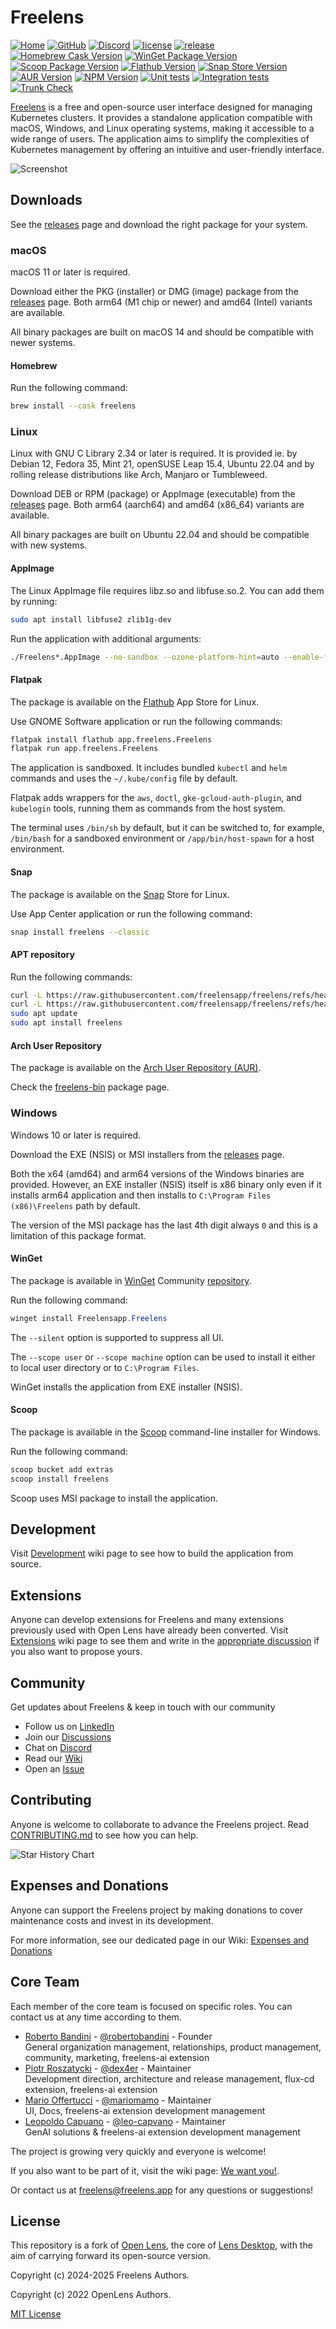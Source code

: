 # Freelens

<!-- markdownlint-disable MD013 -->

[![Home](https://img.shields.io/badge/%F0%9F%8F%A0-freelens.app-02a7a0)](https://freelens.app)
[![GitHub](https://img.shields.io/github/stars/freelensapp/freelens?style=flat&label=GitHub%20%E2%AD%90)](https://github.com/freelensapp/freelens)
[![Discord](https://img.shields.io/badge/dynamic/json?color=blue&label=Discord&style=flat&query=approximate_member_count&url=https%3A%2F%2Fdiscordapp.com%2Fapi%2Finvites%2F%2FNjKZERK95Y%3Fwith_counts%3Dtrue&logo=discord)](https://discord.gg/NjKZERK95Y)
[![license](https://img.shields.io/github/license/freelensapp/freelens.svg)](https://github.com/freelensapp/freelens?tab=MIT-1-ov-file#readme)
[![release](https://img.shields.io/github/v/release/freelensapp/freelens?display_name=tag&sort=semver)](https://github.com/freelensapp/freelens/releases/latest)
[![Homebrew Cask Version](https://img.shields.io/homebrew/cask/v/freelens?label=homebrew)](https://formulae.brew.sh/cask/freelens#default)
[![WinGet Package Version](https://img.shields.io/winget/v/Freelensapp.Freelens)](https://winstall.app/apps/Freelensapp.Freelens)
[![Scoop Package Version](https://img.shields.io/scoop/v/freelens?bucket=extras
)](https://scoop.sh/#/apps?q=freelens&s=1&d=0)
[![Flathub Version](https://img.shields.io/flathub/v/app.freelens.Freelens)](https://flathub.org/apps/app.freelens.Freelens)
[![Snap Store Version](https://img.shields.io/snapcraft/v/freelens/latest/stable)](https://snapcraft.io/freelens)
[![AUR Version](https://img.shields.io/aur/version/freelens-bin)](https://aur.archlinux.org/packages/freelens-bin)
[![NPM Version](https://img.shields.io/npm/v/%40freelensapp%2Fcore)](https://www.npmjs.com/package/@freelensapp/core)
[![Unit tests](https://github.com/freelensapp/freelens/actions/workflows/unit-tests.yaml/badge.svg?branch=main)](https://github.com/freelensapp/freelens/actions/workflows/unit-tests.yaml)
[![Integration tests](https://github.com/freelensapp/freelens/actions/workflows/integration-tests.yaml/badge.svg?branch=main)](https://github.com/freelensapp/freelens/actions/workflows/integration-tests.yaml)
[![Trunk Check](https://github.com/freelensapp/freelens/actions/workflows/trunk-check.yaml/badge.svg?branch=main)](https://github.com/freelensapp/freelens/actions/workflows/trunk-check.yaml)

<!-- markdownlint-enable MD013 -->

[Freelens](https://freelens.app) is a free and open-source user interface
designed for managing Kubernetes clusters. It provides a standalone
application compatible with macOS, Windows, and Linux operating systems,
making it accessible to a wide range of users. The application aims to
simplify the complexities of Kubernetes management by offering an intuitive
and user-friendly interface.

![Screenshot](freelens/build/screenshots/main.png)

## Downloads

See the [releases](https://github.com/freelensapp/freelens/releases) page and
download the right package for your system.

### macOS

macOS 11 or later is required.

Download either the PKG (installer) or DMG (image) package from the
[releases](https://github.com/freelensapp/freelens/releases) page. Both arm64
(M1 chip or newer) and amd64 (Intel) variants are available.

All binary packages are built on macOS 14 and should be compatible with newer
systems.

#### Homebrew

Run the following command:

```sh
brew install --cask freelens
```

### Linux

Linux with GNU C Library 2.34 or later is required. It is provided ie. by
Debian 12, Fedora 35, Mint 21, openSUSE Leap 15.4, Ubuntu 22.04 and by
rolling release distributions like Arch, Manjaro or Tumbleweed.

Download DEB or RPM (package) or AppImage (executable) from the
[releases](https://github.com/freelensapp/freelens/releases) page. Both arm64
(aarch64) and amd64 (x86_64) variants are available.

All binary packages are built on Ubuntu 22.04 and should be compatible with
new systems.

#### AppImage

The Linux AppImage file requires libz.so and libfuse.so.2. You can add them
by running:

```sh
sudo apt install libfuse2 zlib1g-dev
```

Run the application with additional arguments:

<!-- markdownlint-disable MD013 -->
```sh
./Freelens*.AppImage --no-sandbox --ozone-platform-hint=auto --enable-features=WebRTCPipeWireCapturer --enable-features=WaylandWindowDecorations --disable-gpu-compositing
```
<!-- markdownlint-enable MD013 -->

#### Flatpak

The package is available on the
[Flathub](https://flathub.org/apps/app.freelens.Freelens) App Store for
Linux.

Use GNOME Software application or run the following commands:

```sh
flatpak install flathub app.freelens.Freelens
flatpak run app.freelens.Freelens
```

The application is sandboxed. It includes bundled `kubectl` and `helm`
commands and uses the `~/.kube/config` file by default.

Flatpak adds wrappers for the `aws`, `doctl`, `gke-gcloud-auth-plugin`, and
`kubelogin` tools, running them as commands from the host system.

The terminal uses `/bin/sh` by default, but it can be switched to, for
example, `/bin/bash` for a sandboxed environment or `/app/bin/host-spawn` for
a host environment.

#### Snap

The package is available on the [Snap](https://snapcraft.io/freelens) Store
for Linux.

Use App Center application or run the following command:

```sh
snap install freelens --classic
```

#### APT repository

Run the following commands:

<!-- markdownlint-disable MD013 -->

```sh
curl -L https://raw.githubusercontent.com/freelensapp/freelens/refs/heads/main/freelens/build/apt/freelens.asc | sudo tee /etc/apt/keyrings/freelens.asc
curl -L https://raw.githubusercontent.com/freelensapp/freelens/refs/heads/main/freelens/build/apt/freelens.sources | sudo tee /etc/apt/sources.list.d/freelens.sources
sudo apt update
sudo apt install freelens
```

#### Arch User Repository

The package is available on the [Arch User Repository
(AUR)](https://wiki.archlinux.org/title/Arch_User_Repository).

Check the [freelens-bin](https://aur.archlinux.org/packages/freelens-bin)
package page.

### Windows

Windows 10 or later is required.

Download the EXE (NSIS) or MSI installers from the
[releases](https://github.com/freelensapp/freelens/releases) page.

Both the x64 (amd64) and arm64 versions of the Windows binaries are provided.
However, an EXE installer (NSIS) itself is x86 binary only even if it installs
arm64 application and then installs to `C:\Program Files (x86)\Freelens` path
by default.

The version of the MSI package has the last 4th digit always `0` and this is a
limitation of this package format.

#### WinGet

The package is available in
[WinGet](https://winstall.app/apps/Freelensapp.Freelens) Community
[repository](https://github.com/microsoft/winget-pkgs).

Run the following command:

```powershell
winget install Freelensapp.Freelens
```

The `--silent` option is supported to suppress all UI.

The `--scope user` or `--scope machine` option can be used to install it
either to local user directory or to `C:\Program Files`.

WinGet installs the application from EXE installer (NSIS).

#### Scoop

The package is available in the
[Scoop](https://scoop.sh/#/apps?q=freelens&s=1&d=0) command-line installer for
Windows.

Run the following command:

```powershell
scoop bucket add extras
scoop install freelens
```

Scoop uses MSI package to install the application.

## Development

Visit [Development](https://github.com/freelensapp/freelens/wiki/Development)
wiki page to see how to build the application from source.

## Extensions

Anyone can develop extensions for Freelens and many extensions previously used
with Open Lens have already been converted. Visit
[Extensions](https://github.com/freelensapp/freelens/wiki/Extensions) wiki
page to see them and write in the [appropriate
discussion](https://github.com/freelensapp/freelens/discussions/117) if you
also want to propose yours.

## Community

Get updates about Freelens & keep in touch with our community

- Follow us on [LinkedIn](https://www.linkedin.com/company/freelensapp/)
- Join our [Discussions](https://github.com/freelensapp/freelens/discussions)
- Chat on [Discord](https://discord.gg/NjKZERK95Y)
- Read our [Wiki](https://github.com/freelensapp/freelens/wiki)
- Open an [Issue](https://github.com/freelensapp/freelens/issues)

## Contributing

Anyone is welcome to collaborate to advance the Freelens project. Read
[CONTRIBUTING.md](CONTRIBUTING.md) to see how you can help.

![Star History Chart](https://api.star-history.com/svg?repos=freelensapp/freelens&type=Date)

## Expenses and Donations

Anyone can support the Freelens project by making donations to cover
maintenance costs and invest in its development.

For more information, see our dedicated page in our Wiki: [Expenses and
Donations](https://github.com/freelensapp/freelens/wiki/Expenses-and-Donations)

## Core Team

Each member of the core team is focused on specific roles. You can contact us
at any time according to them.

- [Roberto Bandini](https://www.linkedin.com/in/bandiniroberto/) - [@robertobandini](https://github.com/robertobandini) - Founder<br/>
General organization management, relationships, product management, community, marketing, freelens-ai extension
- [Piotr Roszatycki](https://www.linkedin.com/in/piotr.roszatycki) - [@dex4er](https://github.com/dex4er) - Maintainer<br/>
Development direction, architecture and release management, flux-cd extension, freelens-ai extension
- [Mario Offertucci](https://www.linkedin.com/in/mario-offertucci-703113b6/) - [@mariomamo](https://github.com/mariomamo) - Maintainer<br/>
UI, Docs, freelens-ai extension development management
- [Leopoldo Capuano](https://www.linkedin.com/in/leo-capuano/) - [@leo-capvano](https://github.com/leo-capvano) - Maintainer<br/>
GenAI solutions & freelens-ai extension development management

The project is growing very quickly and everyone is welcome!

If you also want to be part of it, visit the wiki page: [We want
you!](https://github.com/freelensapp/freelens/wiki/We-want-you!).

Or contact us at <freelens@freelens.app> for any questions or suggestions!

## License

This repository is a fork of [Open
Lens](https://github.com/lensapp/lens/tree/master), the core of [Lens
Desktop](https://k8slens.dev), with the aim of carrying forward its
open-source version.

Copyright (c) 2024-2025 Freelens Authors.

Copyright (c) 2022 OpenLens Authors.

[MIT License](https://opensource.org/licenses/MIT)
